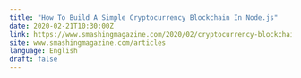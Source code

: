 ```yaml
---
title: "How To Build A Simple Cryptocurrency Blockchain In Node.js"
date: 2020-02-21T10:30:00Z
link: https://www.smashingmagazine.com/2020/02/cryptocurrency-blockchain-node-js/?utm_medium=RSS&utm_source=news.12bit.vn
site: www.smashingmagazine.com/articles
language: English
draft: false
---
```

